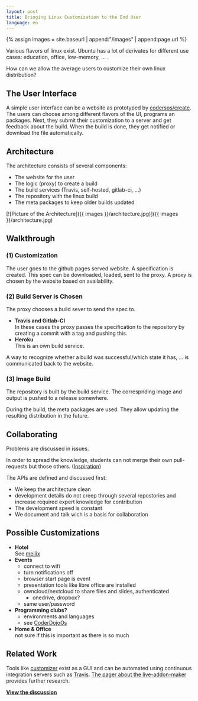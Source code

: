 ```yaml
---
layout: post
title: Bringing Linux Customization to the End User
language: en
---
```


{% assign images = site.baseurl | append:"/images" | append:page.url %}

Various flavors of linux exist.
Ubuntu has a lot of derivates for different use cases:
education, office, low-memory, ... .

How can we allow the average users to customize their own linux distribution?

The User Interface
------------------

A simple user interface can be a website as prototyped by [codersos/create][create].
The users can choose among different flavors of the UI, programs an packages.
Next, they submit their customization to a server and get feedback about the build.
When the build is done, they get notified or download the file automatically.

Architecture
------------

The architecture consists of several components:

- The website for the user
- The logic (proxy) to create a build
- The build services (Travis, self-hosted, gitlab-ci, ...)
- The repository with the linux build
- The meta packages to keep older builds updated

[![Picture of the Architecture]({{ images }}/architecture.jpg)]({{ images }}/architecture.jpg)

Walkthrough
-----------

### (1) Customization

The user goes to the github pages served website.
A specification is created.
This spec can be downloaded, loaded, sent to the proxy.
A proxy is chosen by the website based on availability.

### (2) Build Server is Chosen

The proxy chooses a build sever to send the spec to.

- **Travis and Gitlab-CI**  
  In these cases the proxy passes the specification to the repository
  by creating a commit with a tag and pushing this.
- **Heroku**  
  This is an own build service.

A way to recognize whether a build was successful/which state it has, ... is
communicated back to the website.

### (3) Image Build

The repository is built by the build service.
The correspnding image and output is pushed to a release somewhere.

During the build, the meta packages are used.
They allow updating the resulting distribution in the future.

Collaborating
-------------

Problems are discussed in issues.

In order to spread the knowledge, students can not merge their own
pull-requests but those others. ([Inspiration](https://rfc.zeromq.org/spec:42/C4))

The APIs are defined and discussed first:
- We keep the architecture clean
- development details do not creep through several repostories and increase required expert knowledge for contribution
- The development speed is constant
- We document and talk wich is a basis for collaboration

Possible Customizations
-----------------------

- **Hotel**  
  See [meilix][meilix]
- **Events**  
  - connect to wifi
  - turn notifications off
  - browser start page is event
  - presentation tools like libre office are installed
  - owncloud/nextcloud to share files and slides, authenticated
    - onedrive, dropbox?
  - same user/password
- **Programming clubs?**  
  - environments and languages
  - see [CoderDojoOs](coderdojoos)
- **Home & Office**  
  not sure if this is important as there is so much

Related Work
------------

Tools like [customizer][customizer] exist as a GUI and can be automated using
continuous integration servers such as [Travis][travis].
[The pager about the live-addon-maker][live-addon-maker-paper] provides further research.

**[View the discussion][discussion]**








[customizer]: https://github.com/kamilion/customizer
[travis]: http://travis-ci.org
[live-addon-maker-paper]: https://github.com/CodersOS/live-addon-maker-paper/#readme
[create]: https://codersos.github.io/create/
[meilix]: http://meilix.fossasia.org/
[coderdojoos]: https://github.com/CoderDojoPotsdam/CoderDojoOS/
[discussion]: https://github.com/fossasia/meilix/issues/47
